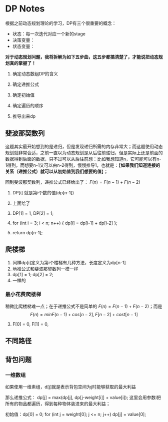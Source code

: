 # DP Notes

根据之前动态规划理论的学习，DP有三个很重要的概念：

* 状态：每一次迭代对应一个新的stage
* 决策变量：
* 状态变量：

**对于动态规划问题，我将拆解为如下五步曲，这五步都搞清楚了，才能说把动态规划真的掌握了！**

1. 确定动态数组DP的含义

2. 确定递推公式

3. 确定初始值

4. 确定遍历的顺序

5. 推导出来dp

   

## 斐波那契数列

这题其实最开始想到的是递归，但是发现递归所需的内存非常大；而这题使用动态规划就非常合适，之前一直以为动态规划是从后往前递归，但是实际上还是前面的数据得到后面的数据，只不过可以从后往前想：比如我想知道n，它可能可以有n-1得到，而想要n-1又可以由n-2得到，慢慢推导1，也就是：【**如果我们知道连接的关系（递推公式）就可以从初始值到我们想要的值**】；

回到斐波那契数列，递推公式已经给出了： $F(n) = F(n-1) + F(n-2)$

1. DP[i] 就是第i个数的值(dp[n-1])
2. 上面给了

2. DP[1] = 1, DP[2] = 1;
3.  for (int i = 3; i < n; n++) { dp[i] = dp[i-1] + dp[i-2] };
4. return dp[n-1];



## 爬楼梯

1. 同样dp[i]定义为第i个楼梯有几种方法，长度定义为dp[n-1]
2. 地推公式和斐波那契数列一模一样
3. dp[1] = 1; dp[2] = 2;
4. 一样的



### 最小花费爬楼梯

稍微比爬楼梯难一点；在于递推公式不是简单的 $F(n) = F(n-1) + F(n-2)$；而是 
$$
F(n) = min{F(n-1)+cos[n-2], F[n-2] + cost[n-1]}
$$

3. F[0] = 0, F[1] = 0,  

   

## 不同路径







## 背包问题





### 一维数组

如果使用一维素组，d[j]就是表示背包空间为j时能够获取的最大利益

那么递推公式： dp[j] = max(dp[j], dp[j-weight[i]] + value[i]); 这里会用参数i把所有的物品都遍历，得到每种物体装进来的最大利益；

初始值：dp[0] = 0;  for (int j = weight[0]; j <= n; j++) dp[j] = value[0];

